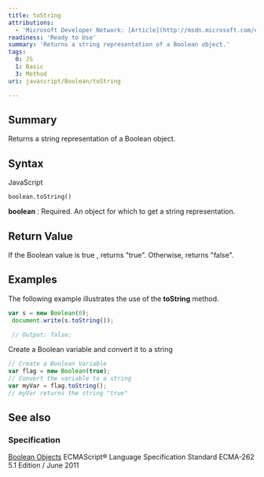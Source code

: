 ```yaml
---
title: toString
attributions:
  - 'Microsoft Developer Network: [Article](http://msdn.microsoft.com/en-us/library/ie/jj155292(v=vs.94).aspx)'
readiness: 'Ready to Use'
summary: 'Returns a string representation of a Boolean object.'
tags:
  0: JS
  1: Basic
  3: Method
uri: javascript/Boolean/toString

---
```

## <span>Summary</span>

Returns a string representation of a Boolean object.

## <span>Syntax</span>

<span class="language">JavaScript</span>

    boolean.toString()

**boolean**
:   Required. An object for which to get a string representation.

## <span>Return Value</span>

If the Boolean value is true , returns "true". Otherwise, returns "false".

## <span>Examples</span>

The following example illustrates the use of the **toString** method.

``` js
var s = new Boolean(0);
 document.write(s.toString());

 // Output: false;
```

Create a Boolean variable and convert it to a string

``` js
// Create a Boolean Variable
var flag = new Boolean(true);
// Convert the variable to a string
var myVar = flag.toString();
// myVar returns the string "true"
```

## <span>See also</span>

### <span>Specification</span>

[Boolean Objects](http://www.ecma-international.org/ecma-262/5.1/#sec-15.6) ECMAScript® Language Specification Standard ECMA-262 5.1 Edition / June 2011

